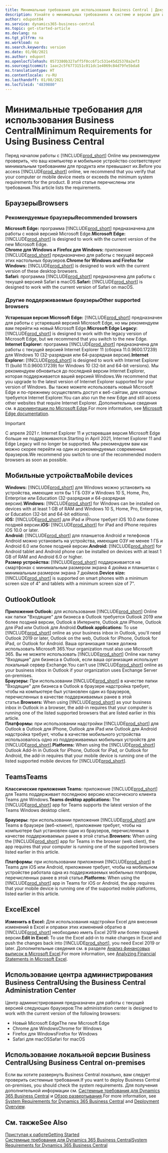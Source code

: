```yaml
---
title: Минимальные требования для использования Business Central | Документация Майкрософт
description: Узнайте о минимальных требованиях к системе и версии для использования Business Central Online.
author: edupont04
ms.service: dynamics365-business-central
ms.topic: get-started-article
ms.devlang: na
ms.tgt_pltfrm: na
ms.workload: na
ms.search.keywords: version
ms.date: 01/08/2021
ms.author: edupont
ms.openlocfilehash: 0573380b327aff5f0cc6f1c531e45d25378a2ef3
ms.sourcegitcommit: 1aac2c5f6773151c011dc1e4069c84d79fe5bda8
ms.translationtype: HT
ms.contentlocale: ru-RU
ms.lasthandoff: 01/08/2021
ms.locfileid: "4839880"
---
```

# <a name="minimum-requirements-for-using-business-central"></a><span data-ttu-id="86a75-103">Минимальные требования для использования Business Central</span><span class="sxs-lookup"><span data-stu-id="86a75-103">Minimum Requirements for Using Business Central</span></span>

<span data-ttu-id="86a75-104">Перед началом работы с [!INCLUDE[prod_short](includes/prod_short.md)] Online мы рекомендуем проверить, что ваш компьютер и мобильное устройство соответствуют минимальным требованиям для продукта или превышают их.</span><span class="sxs-lookup"><span data-stu-id="86a75-104">Before you access [!INCLUDE[prod_short](includes/prod_short.md)] online, we recommend that you verify that your computer or mobile device meets or exceeds the minimum system requirements for the product.</span></span> <span data-ttu-id="86a75-105">В этой статье перечислены эти требования.</span><span class="sxs-lookup"><span data-stu-id="86a75-105">This article lists the requirements.</span></span>  

## <a name="browsers"></a><span data-ttu-id="86a75-106">Браузеры</span><span class="sxs-lookup"><span data-stu-id="86a75-106">Browsers</span></span>

### <a name="recommended-browsers"></a><span data-ttu-id="86a75-107">Рекомендуемые браузеры</span><span class="sxs-lookup"><span data-stu-id="86a75-107">Recommended browsers</span></span>

<span data-ttu-id="86a75-108">**Microsoft Edge:** программа [!INCLUDE[prod_short](includes/prod_short.md)] предназначена для работы с новой версией Microsoft Edge.</span><span class="sxs-lookup"><span data-stu-id="86a75-108">**Microsoft Edge:** [!INCLUDE[prod_short](includes/prod_short.md)] is designed to work with the current version of the new Microsoft Edge.</span></span>  
<span data-ttu-id="86a75-109">**Chrome для Windows и Firefox для Windows:** приложение [!INCLUDE[prod_short](includes/prod_short.md)] предназначено для работы с текущей версией этих настольных браузеров.</span><span class="sxs-lookup"><span data-stu-id="86a75-109">**Chrome for Windows and Firefox for Windows:** [!INCLUDE[prod_short](includes/prod_short.md)] is designed to work with the current version of these desktop browsers.</span></span>  
<span data-ttu-id="86a75-110">**Safari:** программа [!INCLUDE[prod_short](includes/prod_short.md)] предназначена для работы с текущей версией Safari в macOS.</span><span class="sxs-lookup"><span data-stu-id="86a75-110">**Safari:** [!INCLUDE[prod_short](includes/prod_short.md)] is designed to work with the current version of Safari on macOS.</span></span>  

### <a name="other-supported-browsers"></a><span data-ttu-id="86a75-111">Другие поддерживаемые браузеры</span><span class="sxs-lookup"><span data-stu-id="86a75-111">Other supported browsers</span></span>

<span data-ttu-id="86a75-112">**Устаревшая версия Microsoft Edge:** [!INCLUDE[prod_short](includes/prod_short.md)] предназначен для работы с устаревшей версией Microsoft Edge, но мы рекомендуем вам перейти на новый Microsoft Edge.</span><span class="sxs-lookup"><span data-stu-id="86a75-112">**Microsoft Edge Legacy:** [!INCLUDE[prod_short](includes/prod_short.md)] is designed to work with the legacy version of Microsoft Edge, but we recommend that you switch to the new Edge.</span></span>  
<span data-ttu-id="86a75-113">**Internet Explorer:** программа [!INCLUDE[prod_short](includes/prod_short.md)] предназначена для работы с текущей версией Internet Explorer 11 (сборка 11.0.9600.17239) для Windows 10 (32-разрядная или 64-разрядная версии).</span><span class="sxs-lookup"><span data-stu-id="86a75-113">**Internet Explorer:** [!INCLUDE[prod_short](includes/prod_short.md)] is designed to work with Internet Explorer 11 (build 11.0.9600.17239) for Windows 10 (32-bit and 64-bit versions).</span></span> <span data-ttu-id="86a75-114">Мы рекомендуем обновиться до последней версии Internet Explorer, которая поддерживается вашей версией Windows.</span><span class="sxs-lookup"><span data-stu-id="86a75-114">We recommend that you upgrade to the latest version of Internet Explorer supported for your version of Windows.</span></span> <span data-ttu-id="86a75-115">Вы также можете использовать новый Microsoft Edge и по-прежнему осуществлять доступ к веб-сайтам, для которых требуется Internet Explorer.</span><span class="sxs-lookup"><span data-stu-id="86a75-115">You can also run the new Edge and still access other websites that require Internet Explorer.</span></span> <span data-ttu-id="86a75-116">Дополнительные сведения см. в [документации по Microsoft Edge](/deployedge/edge-ie-mode).</span><span class="sxs-lookup"><span data-stu-id="86a75-116">For more information, see [Microsoft Edge documentation](/deployedge/edge-ie-mode).</span></span>

> [!IMPORTANT]
> <span data-ttu-id="86a75-117">С апреля 2021 г. Internet Explorer 11 и устаревшая версия Microsoft Edge больше не поддерживаются.</span><span class="sxs-lookup"><span data-stu-id="86a75-117">Starting in April 2021, Internet Explorer 11 and Edge Legacy will no longer be supported.</span></span> <span data-ttu-id="86a75-118">Мы рекомендуем вам как можно скорее перейти на один из рекомендуемых современных браузеров.</span><span class="sxs-lookup"><span data-stu-id="86a75-118">We recommend you switch to one of the recommended modern browsers as soon as possible.</span></span>

## <a name="mobile-devices"></a><span data-ttu-id="86a75-119">Мобильные устройства</span><span class="sxs-lookup"><span data-stu-id="86a75-119">Mobile devices</span></span>

<span data-ttu-id="86a75-120">**Windows:** [!INCLUDE[prod_short](includes/prod_short.md)] для Windows можно установить на устройства, имеющие хотя бы 1 ГБ ОЗУ и Windows 10 S, Home, Pro, Enterprise или Education (32-разрядная и 64-разрядная версии).</span><span class="sxs-lookup"><span data-stu-id="86a75-120">**Windows:** [!INCLUDE[prod_short](includes/prod_short.md)] for Windows can be installed on devices with at least 1 GB of RAM and Windows 10 S, Home, Pro, Enterprise, or Education (32-bit and 64-bit editions).</span></span>  
<span data-ttu-id="86a75-121">**iOS:** [!INCLUDE[prod_short](includes/prod_short.md)] для iPad и iPhone требует iOS 10.0 или более поздней версии.</span><span class="sxs-lookup"><span data-stu-id="86a75-121">**iOS:** [!INCLUDE[prod_short](includes/prod_short.md)] for iPad and iPhone requires iOS 10.0 or later.</span></span>  
<span data-ttu-id="86a75-122">**Android:** [!INCLUDE[prod_short](includes/prod_short.md)] для планшетов Android и телефонов Android можно установить на устройства, имеющие ОЗУ не менее 1 ГБ и Android 6.0 или более поздней версии.</span><span class="sxs-lookup"><span data-stu-id="86a75-122">**Android:** [!INCLUDE[prod_short](includes/prod_short.md)] for Android tablet and Android phone can be installed on devices with at least 1 GB of RAM and Android 6.0 or higher.</span></span>  
<span data-ttu-id="86a75-123">**Размер устройства:** [!INCLUDE[prod_short](includes/prod_short.md)] поддерживается на смартфонах с минимальным размером экрана 4 дюйма и планшетах с минимальным размером экрана 7 дюймов.</span><span class="sxs-lookup"><span data-stu-id="86a75-123">**Device size:** [!INCLUDE[prod_short](includes/prod_short.md)] is supported on smart phones with a minimum screen size of 4" and tablets with a minimum screen size of 7".</span></span>  

## <a name="outlook"></a><span data-ttu-id="86a75-124">Outlook</span><span class="sxs-lookup"><span data-stu-id="86a75-124">Outlook</span></span>

<span data-ttu-id="86a75-125">**Приложения Outlook:** для использования [!INCLUDE[prod_short](includes/prod_short.md)] Online как папки "Входящие" для бизнеса в Outlook требуется Outlook 2019 или более поздней версии, Outlook в Интернете, Outlook для iPhone, Outlook для iPad или Outlook для Android.</span><span class="sxs-lookup"><span data-stu-id="86a75-125">**Outlook applications:** To use [!INCLUDE[prod_short](includes/prod_short.md)] online as your business inbox in Outlook, you'll need Outlook 2019 or later, Outlook on the web, Outlook for iPhone, Outlook for iPad, or Outlook for Android.</span></span> <span data-ttu-id="86a75-126">Ваша организация также должна использовать Microsoft 365.</span><span class="sxs-lookup"><span data-stu-id="86a75-126">Your organization must also use Microsoft 365.</span></span> <span data-ttu-id="86a75-127">Вы не можете использовать [!INCLUDE[prod_short](includes/prod_short.md)] Online как папку "Входящие" для бизнеса в Outlook, если ваша организация использует локальный сервер Exchange.</span><span class="sxs-lookup"><span data-stu-id="86a75-127">You can't use [!INCLUDE[prod_short](includes/prod_short.md)] online as your business inbox in Outlook if your organization uses Exchange Server on-premises.</span></span>  
<span data-ttu-id="86a75-128">**Браузеры:** При использовании [!INCLUDE[prod_short](includes/prod_short.md)] в качестве папки "Входящие" для бизнеса в Outlook в браузере надстройка требует, чтобы на компьютере был установлен один из браузеров, перечисленных в качестве поддерживаемых ранее в этой статье.</span><span class="sxs-lookup"><span data-stu-id="86a75-128">**Browsers:** When using [!INCLUDE[prod_short](includes/prod_short.md)] as your business inbox in Outlook in a browser, the add-in requires that your computer is running one of the listed supported browsers that are listed earlier in this article.</span></span>  
<span data-ttu-id="86a75-129">**Платформы:** при использовании надстройки [!INCLUDE[prod_short](includes/prod_short.md)] для Outlook в Outlook для iPhone, Outlook для iPad или Outlook для Android надстройка требует, чтобы в качестве мобильного устройства использовалось одно из поддерживаемых мобильных устройств для [!INCLUDE[prod_short](includes/prod_short.md)].</span><span class="sxs-lookup"><span data-stu-id="86a75-129">**Platforms:** When using the [!INCLUDE[prod_short](includes/prod_short.md)] Outlook Add-In in Outlook for iPhone, Outlook for iPad, or Outlook for Android, the add-in requires that your mobile device is running one of the listed supported mobile devices for [!INCLUDE[prod_short](includes/prod_short.md)].</span></span>  

## <a name="teams"></a><span data-ttu-id="86a75-130">Teams</span><span class="sxs-lookup"><span data-stu-id="86a75-130">Teams</span></span>

<span data-ttu-id="86a75-131">**Классические приложения Teams:** приложение [!INCLUDE[prod_short](includes/prod_short.md)] для Teams поддерживает последнюю версию классического клиента Teams для Windows.</span><span class="sxs-lookup"><span data-stu-id="86a75-131">**Teams desktop applications:** The [!INCLUDE[prod_short](includes/prod_short.md)] app for Teams supports the latest version of the Teams Windows desktop client.</span></span> 

<span data-ttu-id="86a75-132">**Браузеры:** при использовании приложения [!INCLUDE[prod_short](includes/prod_short.md)] для Teams в браузере (веб-клиент), приложение требует, чтобы на компьютере был установлен один из браузеров, перечисленных в качестве поддерживаемых ранее в этой статье.</span><span class="sxs-lookup"><span data-stu-id="86a75-132">**Browsers:** When using the [!INCLUDE[prod_short](includes/prod_short.md)] app for Teams in the browser (web client), the app requires that your computer is running one of the supported browsers listed earlier in this article.</span></span> 

<span data-ttu-id="86a75-133">**Платформы**: при использовании приложения [!INCLUDE[prod_short](includes/prod_short.md)] в Teams для iOS или Android, приложение требует, чтобы на мобильном устройстве работала одна из поддерживаемых мобильных платформ, перечисленных ранее в этой статье.</span><span class="sxs-lookup"><span data-stu-id="86a75-133">**Platforms:** When using the [!INCLUDE[prod_short](includes/prod_short.md)] app in Teams for iOS or Android, the app requires that your mobile device is running one of the supported mobile platforms, listed earlier in this article.</span></span>

## <a name="excel"></a><span data-ttu-id="86a75-134">Excel</span><span class="sxs-lookup"><span data-stu-id="86a75-134">Excel</span></span>

<span data-ttu-id="86a75-135">**Изменить в Excel:** Для использования надстройки Excel для внесения изменений в Excel и оправки этих изменений обратно в [!INCLUDE[prod_short](includes/prod_short.md)] необходимо иметь Excel 2019 или более поздней версии.</span><span class="sxs-lookup"><span data-stu-id="86a75-135">**Edit in Excel:** To use the Excel add-in to make changes in Excel and push the changes back into [!INCLUDE[prod_short](includes/prod_short.md)], you need Excel 2019 or later.</span></span> <span data-ttu-id="86a75-136">Дополнительные сведения см. в разделе [Анализ финансовых выписок в Microsoft Excel](finance-analyze-excel.md).</span><span class="sxs-lookup"><span data-stu-id="86a75-136">For more information, see [Analyzing Financial Statements in Microsoft Excel](finance-analyze-excel.md).</span></span>  

## <a name="using-the-business-central-administration-center"></a><a name="TAC"></a> <span data-ttu-id="86a75-137">Использование центра администрирования Business Central</span><span class="sxs-lookup"><span data-stu-id="86a75-137">Using the Business Central Administration Center</span></span>

<span data-ttu-id="86a75-138">Центр администрирования предназначен для работы с текущей версией следующих браузеров:</span><span class="sxs-lookup"><span data-stu-id="86a75-138">The administration center is designed to work with the current version of the following browsers:</span></span>

- <span data-ttu-id="86a75-139">Новый Microsoft Edge</span><span class="sxs-lookup"><span data-stu-id="86a75-139">The new Microsoft Edge</span></span>
- <span data-ttu-id="86a75-140">Chrome для Windows</span><span class="sxs-lookup"><span data-stu-id="86a75-140">Chrome for Windows</span></span>
- <span data-ttu-id="86a75-141">Firefox для Windows</span><span class="sxs-lookup"><span data-stu-id="86a75-141">Firefox for Windows</span></span>
- <span data-ttu-id="86a75-142">Safari для macOS</span><span class="sxs-lookup"><span data-stu-id="86a75-142">Safari for macOS</span></span>

## <a name="using-business-central-on-premises"></a><span data-ttu-id="86a75-143">Использование локальной версии Business Central</span><span class="sxs-lookup"><span data-stu-id="86a75-143">Using Business Central on-premises</span></span>

<span data-ttu-id="86a75-144">Если вы хотите развернуть Business Central локально, вам следует проверить системные требования.</span><span class="sxs-lookup"><span data-stu-id="86a75-144">If you want to deploy Business Central on-premises, you should check the system requirements.</span></span> <span data-ttu-id="86a75-145">Для получения дополнительной информации см. [Системные требования для Dynamics 365 Business Central](/dynamics365/business-central/dev-itpro/deployment/system-requirement-business-central-v17) и [Обзор развертывания](/dynamics365/business-central/dev-itpro/deployment/deployment).</span><span class="sxs-lookup"><span data-stu-id="86a75-145">For more information, see [System Requirements for Dynamics 365 Business Central](/dynamics365/business-central/dev-itpro/deployment/system-requirement-business-central-v17) and [Deployment Overview](/dynamics365/business-central/dev-itpro/deployment/deployment).</span></span>  

## <a name="see-also"></a><span data-ttu-id="86a75-146">См. также</span><span class="sxs-lookup"><span data-stu-id="86a75-146">See Also</span></span>

[<span data-ttu-id="86a75-147">Приступая к работе</span><span class="sxs-lookup"><span data-stu-id="86a75-147">Getting Started</span></span>](product-get-started.md)  
[<span data-ttu-id="86a75-148">Системные требования для Dynamics 365 Business Central</span><span class="sxs-lookup"><span data-stu-id="86a75-148">System Requirements for Dynamics 365 Business Central</span></span>](/dynamics365/business-central/dev-itpro/deployment/system-requirement-business-central-v17)  
